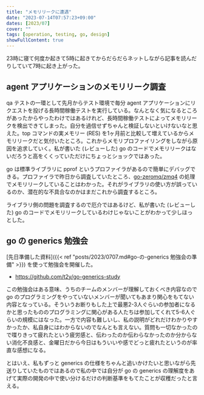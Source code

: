 ```yaml
---
title: "メモリリークに遭遇"
date: "2023-07-14T07:57:23+09:00"
dates: [2023/07]
cover: ""
tags: [operation, testing, go, design]
showFullContent: true
---
```


23時に寝て何度か起きて5時に起きてからだらだらネットしながら記事を読んだりしていて7時に起き上がった。

## agent アプリケーションのメモリリーク調査

qa テストの一環として先月からテスト環境で毎分 agent アプリケーションにリクエストを投げる長時間稼働テストを実行している。なんとなく気になるところがあったからやったわけではあるけれど、長時間稼働テストによってメモリリークを検出できてしまった。自分を過信せずちゃんと検証しないといけないなと思えた。top コマンドの実メモリー (RES) を1ヶ月前と比較して増えているからメモリリークだと気付いたところ。これからメモリプロファイリングをしながら原因を追求していく。私が書いた (レビューした) go のコードでメモリリークはないだろうと高をくくっていただけにちょっとショックではあった。

go は標準ライブラリに pprof というプロファイラがあるので簡単にデバッグできる。プロファイラで昨日から調査していたところ、[go-zeromq/zmq4](https://github.com/go-zeromq/zmq4) の処理でメモリリークしていることはわかった。それがライブラリの使い方が誤っているのか、潜在的な不具合なのかはまだこれから調査するところ。

ライブラリ側の問題を調査するので厄介ではあるけど、私が書いた (レビューした) go のコードでメモリリークしているわけじゃないことがわかって少しほっとした。

## go の generics 勉強会

[先日準備した資料]({{< ref "posts/2023/0707.md#go-の-generics 勉強会の準備" >}}) を使って勉強会を開催した。

* https://github.com/t2y/go-generics-study

この勉強会はある意味、うちのチームのメンバーが理解しておくべき内容なので go のプログラミングをやっていないメンバーが聞いてもあまり関心をもてない内容となっている。そういうお断りもした上で最悪2-3人ぐらいの参加者になるかと思ったもののプログラミングに関心がある人たちは参加してくれて5-6人ぐらいの規模にはなった。一方で内容も難しいし、私の説明がどれだけわかりやすかったか、私自身にはわからないのでなんとも言えない。質問も一切なかったので喋りきって疲れたという疲労感と、伝わったのか伝わらなかったのか分からない消化不良感と、金曜日だから今日はもういいや感でどっと疲れたというのが率直な感想になる。

とはいえ、私もずっと generics の仕様をちゃんと追いかけたいと思いながら先送りしていたものではあるので私の中では自分が go の generics の理解度をあげて実際の開発の中で使い分けるだけの判断基準をもてたことが収穫だったと言える。
